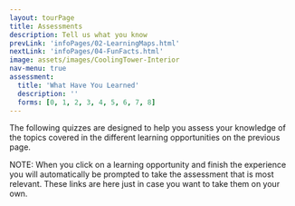 ```yaml
---
layout: tourPage
title: Assessments
description: Tell us what you know
prevLink: 'infoPages/02-LearningMaps.html'
nextLink: 'infoPages/04-FunFacts.html'
image: assets/images/CoolingTower-Interior
nav-menu: true
assessment:
  title: 'What Have You Learned'
  description: ''
  forms: [0, 1, 2, 3, 4, 5, 6, 7, 8]
---
```

The following quizzes are designed to help you assess your knowledge of the topics covered
in the different learning opportunities on the previous page.

NOTE: When you click on a learning opportunity and finish the experience you will automatically be
prompted to take the assessment that is most relevant.  These links are here just in case you want
to take them on your own.
